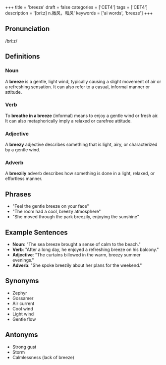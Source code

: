 +++
title = 'breeze'
draft = false
categories = ['CET4']
tags = ['CET4']
description = '[briːz] n.微风，和风'
keywords = ['ai words', 'breeze']
+++

## Pronunciation
/briːz/

## Definitions
### Noun
A **breeze** is a gentle, light wind, typically causing a slight movement of air or a refreshing sensation. It can also refer to a casual, informal manner or attitude.

### Verb
To **breathe in a breeze** (informal) means to enjoy a gentle wind or fresh air. It can also metaphorically imply a relaxed or carefree attitude.

### Adjective
A **breezy** adjective describes something that is light, airy, or characterized by a gentle wind.

### Adverb
A **breezily** adverb describes how something is done in a light, relaxed, or effortless manner.

## Phrases
- "Feel the gentle breeze on your face"
- "The room had a cool, breezy atmosphere"
- "She moved through the park breezily, enjoying the sunshine"

## Example Sentences
- **Noun**: "The sea breeze brought a sense of calm to the beach."
- **Verb**: "After a long day, he enjoyed a refreshing breeze on his balcony."
- **Adjective**: "The curtains billowed in the warm, breezy summer evenings."
- **Adverb**: "She spoke breezily about her plans for the weekend."

## Synonyms
- Zephyr
- Gossamer
- Air current
- Cool wind
- Light wind
- Gentle flow

## Antonyms
- Strong gust
- Storm
- Calmlessness (lack of breeze)
